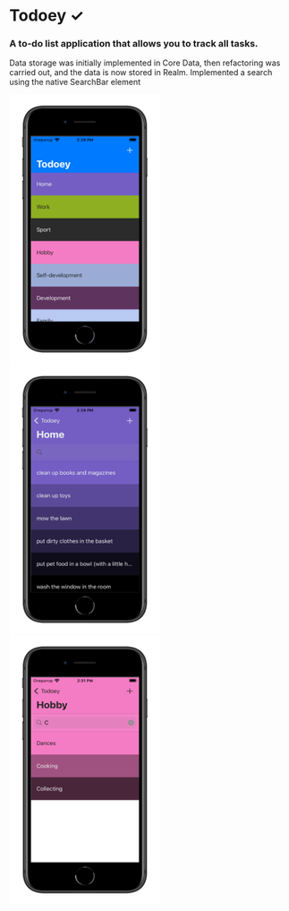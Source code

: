 # Todoey ✓

### A to-do list application that allows you to track all tasks.

Data storage was initially implemented in Core Data, then refactoring was carried out, and the data is now stored in Realm.
Implemented a search using the native SearchBar element

  <tr>
    <td><img src="Documentation/Todoey-1.png" width=270 height=480></td>
    <td><img src="Documentation/Todoey-2.png" width=270 height=480></td>
    <td><img src="Documentation/Todoey-3.png" width=270 height=480></td>
  </tr>
 